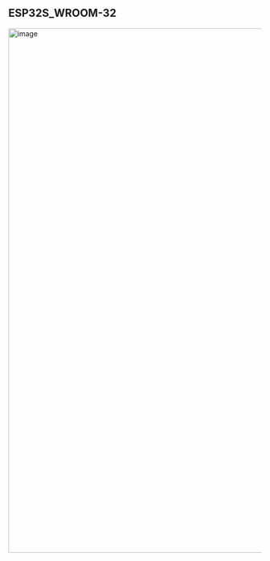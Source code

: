 ## ESP32S_WROOM-32

<img width="1532" height="1044" alt="image" src="https://github.com/user-attachments/assets/8299ba83-30eb-4450-b850-1255d7ea0c61" />

